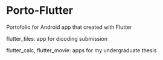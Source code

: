 # Porto-Flutter
Portofolio for Android app that created with Flutter

flutter_tiles: app for dicoding submission

flutter_calc, flutter_movie: apps for my undergraduate thesis

